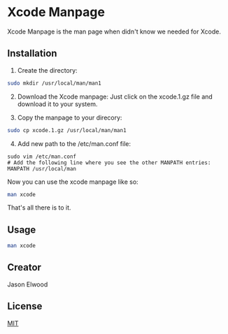 # Xcode Manpage

Xcode Manpage is the man page when didn't know we needed for Xcode.

## Installation

1) Create the directory:

```bash
sudo mkdir /usr/local/man/man1
```

2) Download the Xcode manpage:
Just click on the xcode.1.gz file and download it to your system.

3) Copy the manpage to your direcory:

```bash
sudo cp xcode.1.gz /usr/local/man/man1
```

4) Add new path to the /etc/man.conf file:

```base
sudo vim /etc/man.conf
# Add the following line where you see the other MANPATH entries:
MANPATH /usr/local/man
```

Now you can use the xcode manpage like so:

```bash
man xcode
```

That's all there is to it.


## Usage

```bash
man xcode
```

## Creator
Jason Elwood

## License
[MIT](https://choosealicense.com/licenses/mit/)
